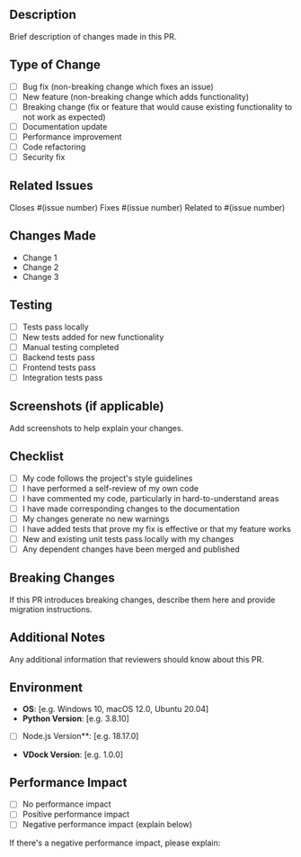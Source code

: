 ## Description
Brief description of changes made in this PR.

## Type of Change
- [ ] Bug fix (non-breaking change which fixes an issue)
- [ ] New feature (non-breaking change which adds functionality)
- [ ] Breaking change (fix or feature that would cause existing functionality to not work as expected)
- [ ] Documentation update
- [ ] Performance improvement
- [ ] Code refactoring
- [ ] Security fix

## Related Issues
Closes #(issue number)
Fixes #(issue number)
Related to #(issue number)

## Changes Made
- Change 1
- Change 2
- Change 3

## Testing
- [ ] Tests pass locally
- [ ] New tests added for new functionality
- [ ] Manual testing completed
- [ ] Backend tests pass
- [ ] Frontend tests pass
- [ ] Integration tests pass

## Screenshots (if applicable)
Add screenshots to help explain your changes.

## Checklist
- [ ] My code follows the project's style guidelines
- [ ] I have performed a self-review of my own code
- [ ] I have commented my code, particularly in hard-to-understand areas
- [ ] I have made corresponding changes to the documentation
- [ ] My changes generate no new warnings
- [ ] I have added tests that prove my fix is effective or that my feature works
- [ ] New and existing unit tests pass locally with my changes
- [ ] Any dependent changes have been merged and published

## Breaking Changes
If this PR introduces breaking changes, describe them here and provide migration instructions.

## Additional Notes
Any additional information that reviewers should know about this PR.

## Environment
- **OS**: [e.g. Windows 10, macOS 12.0, Ubuntu 20.04]
- **Python Version**: [e.g. 3.8.10]
- [ ] Node.js Version**: [e.g. 18.17.0]
- **VDock Version**: [e.g. 1.0.0]

## Performance Impact
- [ ] No performance impact
- [ ] Positive performance impact
- [ ] Negative performance impact (explain below)

If there's a negative performance impact, please explain:
